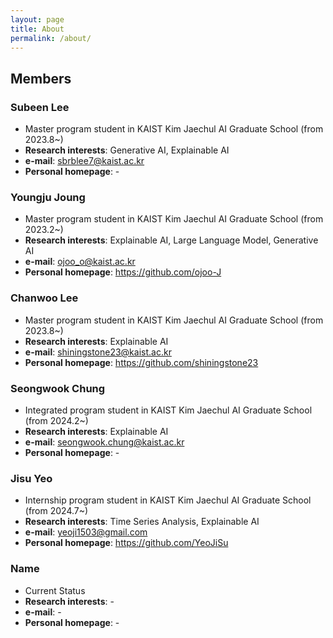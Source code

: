 ```yaml
---
layout: page
title: About
permalink: /about/
---
```

## Members

### Subeen Lee

- Master program student in KAIST Kim Jaechul AI Graduate School (from 2023.8~)
- **Research interests**: Generative AI, Explainable AI
- **e-mail**: sbrblee7@kaist.ac.kr
- **Personal homepage**: -

### Youngju Joung

- Master program student in KAIST Kim Jaechul AI Graduate School (from 2023.2~)
- **Research interests**: Explainable AI, Large Language Model, Generative AI
- **e-mail**: ojoo_o@kaist.ac.kr
- **Personal homepage**: https://github.com/ojoo-J

### Chanwoo Lee

- Master program student in KAIST Kim Jaechul AI Graduate School (from 2023.8~)
- **Research interests**: Explainable AI
- **e-mail**: shiningstone23@kaist.ac.kr
- **Personal homepage**: https://github.com/shiningstone23

### Seongwook Chung

- Integrated program student in KAIST Kim Jaechul AI Graduate School (from 2024.2~)
- **Research interests**: Explainable AI
- **e-mail**: seongwook.chung@kaist.ac.kr
- **Personal homepage**: -

### Jisu Yeo

- Internship program student in KAIST Kim Jaechul AI Graduate School (from 2024.7~)
- **Research interests**: Time Series Analysis, Explainable AI
- **e-mail**: yeoji1503@gmail.com
- **Personal homepage**: https://github.com/YeoJiSu

### Name

- Current Status
- **Research interests**: -
- **e-mail**: -
- **Personal homepage**: -

